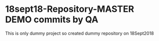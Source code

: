 # 18sept18-Repository-MASTER DEMO commits by QA
This is only dummy project so created dummy repository on 18Sept2018
